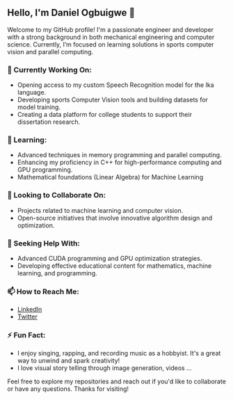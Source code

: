 ## Hello, I'm Daniel Ogbuigwe 👋

Welcome to my GitHub profile! I'm a passionate engineer and developer with a strong background in both mechanical engineering and computer science. Currently, I’m focused on learning solutions in sports computer vision and parallel computing.

### 🔭 Currently Working On:
- Opening access to my custom Speech Recognition model for the Ika language.
- Developing sports Computer Vision tools and building datasets for model training.
- Creating a data platform for college students to support their dissertation research.

### 🌱 Learning:
- Advanced techniques in memory programming and parallel computing.
- Enhancing my proficiency in C++ for high-performance computing and GPU programming.
- Mathematical foundations (Linear Algebra) for Machine Learning

### 👯 Looking to Collaborate On:
- Projects related to machine learning and computer vision.
- Open-source initiatives that involve innovative algorithm design and optimization.

### 🤔 Seeking Help With:
- Advanced CUDA programming and GPU optimization strategies.
- Developing effective educational content for mathematics, machine learning, and programming.

### 📫 How to Reach Me:
- [LinkedIn](https://linkedin.com/in/daniel-ogbuigwe/)
- [Twitter](https://x.com/ogbidaniel)

### ⚡ Fun Fact:
- I enjoy singing, rapping, and recording music as a hobbyist. It's a great way to unwind and spark creativity!
- I love visual story telling through image generation, videos ...

Feel free to explore my repositories and reach out if you'd like to collaborate or have any questions. Thanks for visiting!

